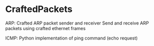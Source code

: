 # CraftedPackets

ARP:
Crafted ARP packet sender and receiver
Send and receive ARP packets using crafted ethernet frames

ICMP:
Python implementation of ping command (echo request)
